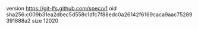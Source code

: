 version https://git-lfs.github.com/spec/v1
oid sha256:c009b31ea2dbec5d558c1dfc7f88edc0a26142f6169caca9aac75289391888a2
size 12020
